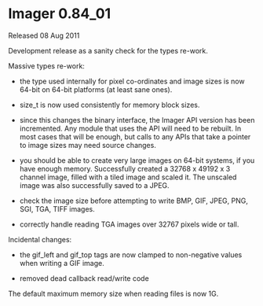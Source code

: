# Imager 0.84_01

Released 08 Aug 2011

Development release as a sanity check for the types re-work.

Massive types re-work:

- the type used internally for pixel co-ordinates and image sizes is now 64-bit on 64-bit platforms (at least sane ones).

- size_t is now used consistently for memory block sizes.

- since this changes the binary interface, the Imager API version has been incremented. Any module that uses the API will need to be rebuilt. In most cases that will be enough, but calls to any APIs that take a pointer to image sizes may need source changes.

- you should be able to create very large images on 64-bit systems, if you have enough memory. Successfully created a 32768 x 49192 x 3 channel image, filled with a tiled image and scaled it. The unscaled image was also successfully saved to a JPEG.

- check the image size before attempting to write BMP, GIF, JPEG, PNG, SGI, TGA, TIFF images.

- correctly handle reading TGA images over 32767 pixels wide or tall.

Incidental changes:

- the gif_left and gif_top tags are now clamped to non-negative values when writing a GIF image.

- removed dead callback read/write code

The default maximum memory size when reading files is now 1G.